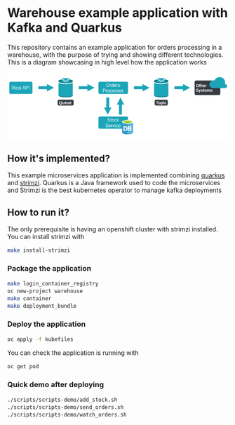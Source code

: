 # Warehouse example application with Kafka and Quarkus

This repository contains an example application for orders processing in a warehouse, with the purpose of trying and showing different technologies. This is a diagram showcasing in high level how the application works

![app diagram](/img/diagram.png)

## How it's implemented?

This example microservices application is implemented combining [quarkus] and [strimzi]. Quarkus is a Java framework used to code the microservices and Strimzi is the best kubernetes operator to manage kafka deployments

## How to run it?

The only prerequisite is having an openshift cluster with strimzi installed.
You can install strimzi with
```bash
make install-strimzi
```

### Package the application
```bash
make login_container_registry
oc new-project warehouse
make container
make deployment_bundle
```

### Deploy the application

```bash
oc apply -f kubefiles
```
You can check the application is running with
```bash
oc get pod
```
### Quick demo after deploying

```bash
./scripts/scripts-demo/add_stock.sh
./scripts/scripts-demo/send_orders.sh
./scripts/scripts-demo/watch_orders.sh
```

[quarkus]: <https://quarkus.io/>
[strimzi]: <https://strimzi.io/>